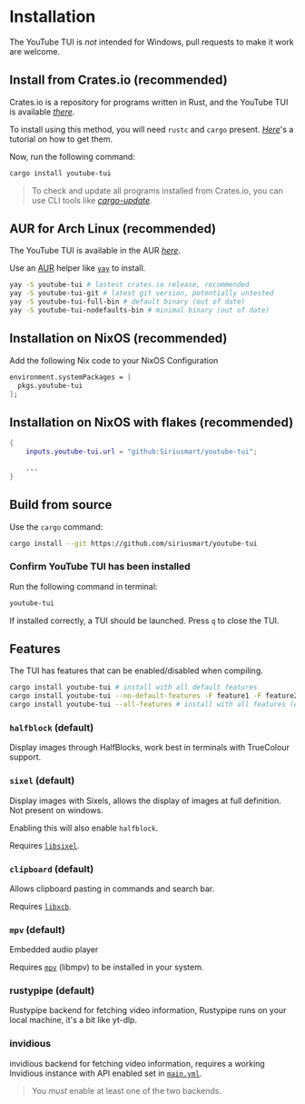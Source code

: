 # Installation

The YouTube TUI is *not* intended for Windows, pull requests to make it work are welcome.

## Install from Crates.io (recommended)

Crates.io is a repository for programs written in Rust, and the YouTube TUI is available <a href="https://crates.io/crates/youtube-tui" target=_blank>*there*</a>.

To install using this method, you will need `rustc` and `cargo` present. <a href="https://www.rust-lang.org/tools/install" target=_blank>*Here*</a>'s a tutorial on how to get them.

Now, run the following command:

```sh
cargo install youtube-tui
```

> To check and update all programs installed from Crates.io, you can use CLI tools like <a href="https://crates.io/crates/cargo-update" target=_blank>*cargo-update*</a>.

## AUR for Arch Linux (recommended)

The YouTube TUI is available in the AUR <a href="https://aur.archlinux.org/packages/youtube-tui-git" target=_blank>*here*</a>.

Use an <a href="https://aur.archlinux.org" target=_blank>AUR</a> helper like <a href="https://aur.archlinux.org/packages/yay" target=_blank>`yay`</a> to install.

```sh
yay -S youtube-tui # lastest crates.io release, recommended
yay -S youtube-tui-git # latest git version, potentially untested
yay -S youtube-tui-full-bin # default binary (out of date)
yay -S youtube-tui-nodefaults-bin # minimal binary (out of date)
```
## Installation on NixOS  (recommended)

Add the following Nix code to your NixOS Configuration

```nix 
environment.systemPackages = [
  pkgs.youtube-tui
];
```

##  Installation on NixOS **with flakes** (recommended)

```nix
{
    inputs.youtube-tui.url = "github:Siriusmart/youtube-tui";

    ...
}
```

## Build from source

Use the `cargo` command:

```sh
cargo install --git https://github.com/siriusmart/youtube-tui
```

### Confirm YouTube TUI has been installed

Run the following command in terminal:

```sh
youtube-tui
```

If installed correctly, a TUI should be launched. Press `q` to close the TUI.

## Features

The TUI has features that can be enabled/disabled when compiling.

```sh
cargo install youtube-tui # install with all default features
cargo install youtube-tui --no-default-features -F feature1 -F feature2 # install with only the specified features
cargo install youtube-tui --all-features # install with all features (even if not included in default)
```

### `halfblock` (default)

Display images through HalfBlocks, work best in terminals with TrueColour support.

### `sixel` (default)

Display images with Sixels, allows the display of images at full definition. Not present on windows.

Enabling this will also enable `halfblock`.

Requires <a href="https://github.com/saitoha/libsixel" target=_blank>`libsixel`</a>.

### `clipboard` (default)

Allows clipboard pasting in commands and search bar.

Requires <a href="https://xcb.freedesktop.org/" target=_blank>`libxcb`</a>.

### `mpv` (default)

Embedded audio player

Requires <a href="https://mpv.io/" target=_blank>`mpv`</a> (libmpv) to be installed in your system.

### rustypipe (default)

Rustypipe backend for fetching video information, Rustypipe runs on your local machine, it's a bit like yt-dlp.

### invidious

invidious backend for fetching video information, requires a working Invidious instance with API enabled set in [`main.yml`](./config/main.md).

> You *must* enable at least one of the two backends.
